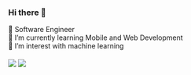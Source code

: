 ### Hi there 👋

🌊 Software Engineer
<br>
🌱 I’m currently learning Mobile and Web Development
<br>
🔭 I’m interest with machine learning 
<br>
<br>
<span>
  <img align="center" src="https://github-readme-stats.vercel.app/api?username=rafliandi13&show_icons=true&include_all_commits=true&theme=tokyonight&hide=issues" />
  <img align="center" src="https://github-readme-stats.vercel.app/api/top-langs/?username=rafliandi13&layout=compact&theme=tokyonight" />
</span>

<!--
**rafliandi13/rafliandi13** is a ✨ _special_ ✨ repository because its `README.md` (this file) appears on your GitHub profile.

Here are some ideas to get you started:

- 🔭 I’m currently working on ...
- 🌱 I’m currently learning ...
- 👯 I’m looking to collaborate on ...
- 🤔 I’m looking for help with ...
- 💬 Ask me about ...
- 📫 How to reach me: ...
- 😄 Pronouns: ...
- ⚡ Fun fact: ...
-->
